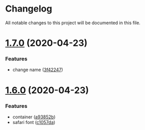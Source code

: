# Changelog

All notable changes to this project will be documented in this file.

# [1.7.0](https://github.com/d2-projects/quick-run-vue/compare/v1.6.0...v1.7.0) (2020-04-23)


### Features

* change name ([3f42247](https://github.com/d2-projects/quick-run-vue/commit/3f422477c0991ef727ea7f1df2e0aaeacad7b467))

# [1.6.0](https://github.com/d2-projects/template-vue/compare/v1.5.0...v1.6.0) (2020-04-23)


### Features

* container ([a93852b](https://github.com/d2-projects/template-vue/commit/a93852bea9735813110ef001aae28fb6c82d7796))
* safari font ([c1057da](https://github.com/d2-projects/template-vue/commit/c1057da6284d59c89e3c6fd7c54e3e80a83b5c71))
